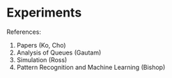 # Experiments

References: 
1. Papers (Ko, Cho)
2. Analysis of Queues (Gautam)
3. Simulation (Ross)
4. Pattern Recognition and Machine Learning (Bishop)
